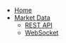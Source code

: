 - [Home](/)
- [Market Data](MarketData/Home.md)
  - [REST API](MarketData/REST.md)
  - [WebSocket](MarketData/WebSocket.md)
  
